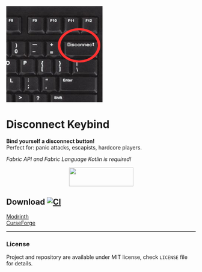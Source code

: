 <img src="logo.webp" width="256" >

# Disconnect Keybind

**Bind yourself a disconnect button!** <br>
Perfect for: panic attacks, escapists, hardcore players.

*Fabric API and Fabric Language Kotlin is required!*

<p><a title="Fabric Language Kotlin" href="https://minecraft.curseforge.com/projects/fabric-language-kotlin" target="_blank" rel="noopener noreferrer"><img style="display: block; margin-left: auto; margin-right: auto;" src="https://i.imgur.com/c1DH9VL.png" alt="" width="171" height="50" /></a></p> 

## Download [![CI](https://github.com/shateq/disconnect-keybind/actions/workflows/build.yml/badge.svg?branch=master)](https://github.com/shateq/disconnect-keybind/actions/workflows/build.yml)

[Modrinth](https://modrinth.com/mod/disconnect) <br>
[CurseForge](https://www.curseforge.com/minecraft/mc-mods/disconnect) <br>

---
### License
Project and repository are available under MIT license, check `LICENSE` file for details.
